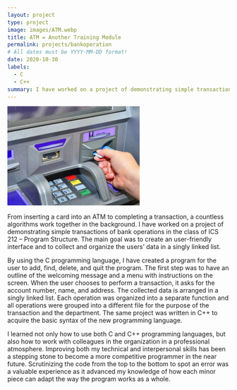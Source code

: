```yaml
---
layout: project
type: project
image: images/ATM.webp
title: ATM = Another Training Module
permalink: projects/bankoperation
# All dates must be YYYY-MM-DD format!
date: 2020-10-30
labels:
  - C
  - C++
summary: I have worked on a project of demonstrating simple transactions of bank operations in the class of ICS 212 – Program Structure.
---
```


  <img class="ui medium right floated rounded image" src="../images/ATM.webp">
  
From inserting a card into an ATM to completing a transaction, a countless algorithms work together in the background. I have worked on a project of demonstrating simple transactions of bank operations in the class of ICS 212 – Program Structure. The main goal was to create an user-friendly interface and to collect and organize the users’ data in a singly linked list.

By using the C programming language, I have created a program for the user to add, find, delete, and quit the program. The first step was to have an outline of the welcoming message and a menu with instructions on the screen. When the user chooses to perform a transaction, it asks for the account number, name, and address. The collected data is arranged in a singly linked list. Each operation was organized into a separate function and all operations were grouped into a different file for the purpose of the transaction and the department. The same project was written in C++ to acquire the basic syntax of the new programming language.

I learned not only how to use both C and C++ programming languages, but also how to work with colleagues in the organization in a professional atmosphere. Improving both my technical and interpersonal skills has been a stepping stone to become a more competitive programmer in the near future. Scrutinizing the code from the top to the bottom to spot an error was a valuable experience as it advanced my knowledge of how each minor piece can adapt the way the program works as a whole.
